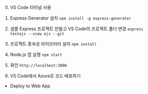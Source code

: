 0. VS Code 터미널 사용

1. Express Generator 설치
`npm install -g express-generator`

2. 샘플 Express 프로젝트 만들고 VS Code의 프로젝트 폴더 변경
`express testejs --view ejs --git`

3. 프로젝트 종속성 라이브러리 설치
`npm install`

4. Node.js 앱 실행
`npm start`

5. 확인
`http://localhost:3000`

6. VS Code에서 Azure로 코드 배포하기
- Deploy to Web App